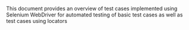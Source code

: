 This document provides an overview of test cases implemented using Selenium WebDriver for automated testing of basic test cases as well as test cases using locators
